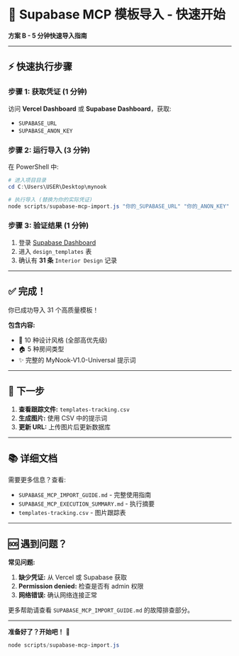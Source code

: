 # 🚀 Supabase MCP 模板导入 - 快速开始

**方案 B - 5 分钟快速导入指南**

---

## ⚡ 快速执行步骤

### 步骤 1: 获取凭证 (1 分钟)

访问 **Vercel Dashboard** 或 **Supabase Dashboard**，获取:
- `SUPABASE_URL`
- `SUPABASE_ANON_KEY`

### 步骤 2: 运行导入 (3 分钟)

在 PowerShell 中:

```powershell
# 进入项目目录
cd C:\Users\USER\Desktop\mynook

# 执行导入 (替换为你的实际凭证)
node scripts/supabase-mcp-import.js "你的_SUPABASE_URL" "你的_ANON_KEY"
```

### 步骤 3: 验证结果 (1 分钟)

1. 登录 [Supabase Dashboard](https://supabase.com)
2. 进入 `design_templates` 表
3. 确认有 **31 条** `Interior Design` 记录

---

## ✅ 完成！

你已成功导入 31 个高质量模板！

**包含内容:**
- 🎨 10 种设计风格 (全部高优先级)
- 🏠 5 种房间类型
- ✨ 完整的 MyNook-V1.0-Universal 提示词

---

## 📝 下一步

1. **查看跟踪文件:** `templates-tracking.csv`
2. **生成图片:** 使用 CSV 中的提示词
3. **更新 URL:** 上传图片后更新数据库

---

## 📚 详细文档

需要更多信息？查看:
- `SUPABASE_MCP_IMPORT_GUIDE.md` - 完整使用指南
- `SUPABASE_MCP_EXECUTION_SUMMARY.md` - 执行摘要
- `templates-tracking.csv` - 图片跟踪表

---

## 🆘 遇到问题？

**常见问题:**
1. **缺少凭证:** 从 Vercel 或 Supabase 获取
2. **Permission denied:** 检查是否有 admin 权限
3. **网络错误:** 确认网络连接正常

更多帮助请查看 `SUPABASE_MCP_IMPORT_GUIDE.md` 的故障排查部分。

---

**准备好了？开始吧！** 🚀

```powershell
node scripts/supabase-mcp-import.js
```


